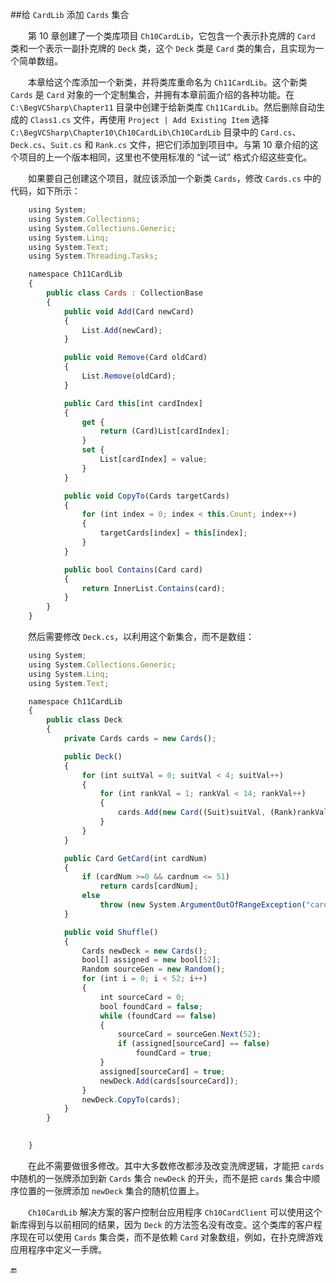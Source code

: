 ##给 `CardLib` 添加 `Cards` 集合

&emsp;&emsp;第 10 章创建了一个类库项目 `Ch10CardLib`，它包含一个表示扑克牌的 `Card` 类和一个表示一副扑克牌的 `Deck` 类，这个 `Deck` 类是 `Card` 类的集合，且实现为一个简单数组。

&emsp;&emsp;本章给这个库添加一个新类，并将类库重命名为 `Ch11CardLib`。这个新类 `Cards` 是 `Card` 对象的一个定制集合，并拥有本章前面介绍的各种功能。在 `C:\BegVCSharp\Chapter11` 目录中创建于给新类库 `Ch11CardLib`。然后删除自动生成的 `Class1.cs` 文件，再使用 `Project | Add Existing Item` 选择 `C:\BegVCSharp\Chapter10\Ch10CardLib\Ch10CardLib` 目录中的 `Card.cs`、`Deck.cs`、`Suit.cs` 和 `Rank.cs` 文件，把它们添加到项目中。与第 10 章介绍的这个项目的上一个版本相同，这里也不使用标准的 “试一试” 格式介绍这些变化。


&emsp;&emsp;如果要自己创建这个项目，就应该添加一个新类 `Cards`，修改 `Cards.cs` 中的代码，如下所示：

```javascript
	using System;
	using System.Collections;
	using System.Collections.Generic;
	using System.Linq;
	using System.Text;
	using System.Threading.Tasks;

	namespace Ch11CardLib
	{
		public class Cards : CollectionBase
		{
			public void Add(Card newCard)
			{
				List.Add(newCard);
			}

			public void Remove(Card oldCard)
			{
				List.Remove(oldCard);
			}

			public Card this[int cardIndex]
			{
				get {
					return (Card)List[cardIndex];
				}
				set {
					List[cardIndex] = value;
				}
			}

			public void CopyTo(Cards targetCards)
			{
				for (int index = 0; index < this.Count; index++)
				{
					targetCards[index] = this[index];
				}
			}

			public bool Contains(Card card)
			{
				return InnerList.Contains(card);
			}
		}
	}
```


&emsp;&emsp;然后需要修改 `Deck.cs`，以利用这个新集合，而不是数组：

```javascript
	using System;
	using System.Collections.Generic;
	using System.Linq;
	using System.Text;

	namespace Ch11CardLib
	{
		public class Deck
		{
			private Cards cards = new Cards();

			public Deck()
			{
				for (int suitVal = 0; suitVal < 4; suitVal++)
				{
					for (int rankVal = 1; rankVal < 14; rankVal++)
					{
						cards.Add(new Card((Suit)suitVal, (Rank)rankVal));
					}
				}
			}

			public Card GetCard(int cardNum)
			{
				if (cardNum >=0 && cardnum <= 51)
					return cards[cardNum];
				else
					throw (new System.ArgumentOutOfRangeException("cardNum", cardNum, "Value must be between 0 and 51."));
			}

			public void Shuffle()
			{
				Cards newDeck = new Cards();
				bool[] assigned = new bool[52];
				Random sourceGen = new Random();
				for (int i = 0; i < 52; i++)
				{
					int sourceCard = 0;
					bool foundCard = false;
					while (foundCard == false)
					{
						sourceCard = sourceGen.Next(52);
						if (assigned[sourceCard] == false)
							foundCard = true;
					}
					assigned[sourceCard] = true;
					newDeck.Add(cards[sourceCard]);
				}
				newDeck.CopyTo(cards);
			}
		}

		
	}
```



&emsp;&emsp;在此不需要做很多修改。其中大多数修改都涉及改变洗牌逻辑，才能把 `cards` 中随机的一张牌添加到新 `Cards` 集合 `newDeck` 的开头，而不是把 `cards` 集合中顺序位置的一张牌添加 `newDeck` 集合的随机位置上。

&emsp;&emsp;`Ch10CardLib` 解决方案的客户控制台应用程序 `Ch10CardClient` 可以使用这个新库得到与以前相同的结果，因为 `Deck` 的方法签名没有改变。这个类库的客户程序现在可以使用 `Cards` 集合类，而不是依赖 `Card` 对象数组，例如，在扑克牌游戏应用程序中定义一手牌。


🔚
